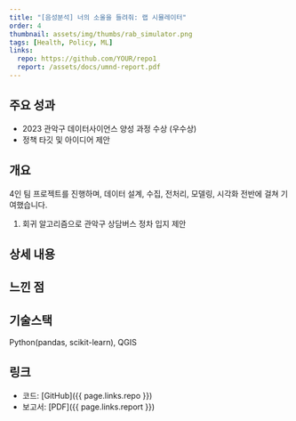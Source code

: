 ```yaml
---
title: "[음성분석] 너의 소울을 들려줘: 랩 시뮬레이터"
order: 4
thumbnail: assets/img/thumbs/rab_simulator.png
tags: [Health, Policy, ML]
links:
  repo: https://github.com/YOUR/repo1
  report: /assets/docs/umnd-report.pdf
---
```


## 주요 성과
- 2023 관악구 데이터사이언스 양성 과정 수상 (우수상)
- 정책 타깃 및 아이디어 제안


## 개요
4인 팀 프로젝트를 진행하며, 데이터 설계, 수집, 전처리, 모델링, 시각화 전반에 걸쳐 기여했습니다.

1. 회귀 알고리즘으로 관악구 상담버스 정차 입지 제안


## 상세 내용



## 느낀 점



## 기술스택
Python(pandas, scikit-learn), QGIS


## 링크
- 코드: [GitHub]({{ page.links.repo }})
- 보고서: [PDF]({{ page.links.report }})
